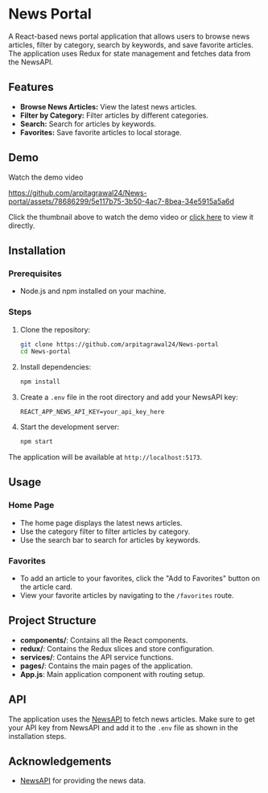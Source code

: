# News Portal

A React-based news portal application that allows users to browse news articles, filter by category, search by keywords, and save favorite articles. The application uses Redux for state management and fetches data from the NewsAPI.

## Features

- **Browse News Articles:** View the latest news articles.
- **Filter by Category:** Filter articles by different categories.
- **Search:** Search for articles by keywords.
- **Favorites:** Save favorite articles to local storage.

## Demo

Watch the demo video

https://github.com/arpitagrawal24/News-portal/assets/78686299/5e117b75-3b50-4ac7-8bea-34e5915a5a6d



Click the thumbnail above to watch the demo video or [click here](src/assets/News%20Portal.mp4) to view it directly.

## Installation

### Prerequisites

- Node.js and npm installed on your machine.

### Steps

1. Clone the repository:
    ```sh
    git clone https://github.com/arpitagrawal24/News-portal
    cd News-portal
    ```

2. Install dependencies:
    ```sh
    npm install
    ```

3. Create a `.env` file in the root directory and add your NewsAPI key:
    ```env
    REACT_APP_NEWS_API_KEY=your_api_key_here
    ```

4. Start the development server:
    ```sh
    npm start
    ```

The application will be available at `http://localhost:5173`.

## Usage

### Home Page

- The home page displays the latest news articles.
- Use the category filter to filter articles by category.
- Use the search bar to search for articles by keywords.

### Favorites

- To add an article to your favorites, click the "Add to Favorites" button on the article card.
- View your favorite articles by navigating to the `/favorites` route.

## Project Structure

- **components/**: Contains all the React components.
- **redux/**: Contains the Redux slices and store configuration.
- **services/**: Contains the API service functions.
- **pages/**: Contains the main pages of the application.
- **App.js**: Main application component with routing setup.

## API

The application uses the [NewsAPI](https://newsapi.org/) to fetch news articles. Make sure to get your API key from NewsAPI and add it to the `.env` file as shown in the installation steps.

## Acknowledgements

- [NewsAPI](https://newsapi.org/) for providing the news data.
